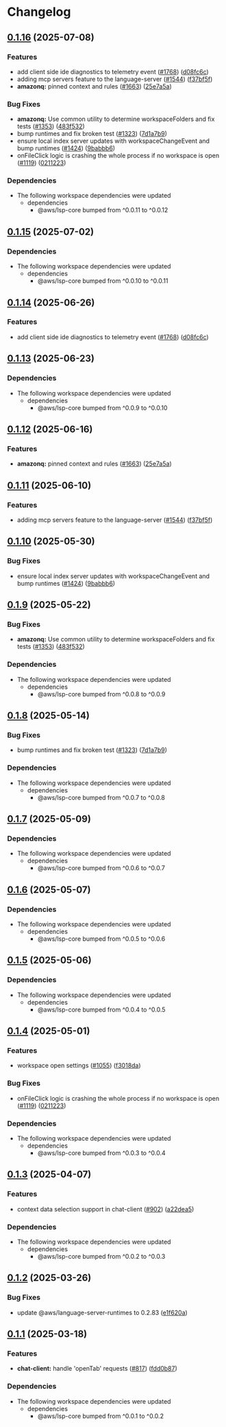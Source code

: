 # Changelog

## [0.1.16](https://github.com/dungdong-aws/language-servers/compare/lsp-antlr4/v0.1.15...lsp-antlr4/v0.1.16) (2025-07-08)


### Features

* add client side ide diagnostics to telemetry event ([#1768](https://github.com/dungdong-aws/language-servers/issues/1768)) ([d08fc6c](https://github.com/dungdong-aws/language-servers/commit/d08fc6cccb9238cef9c2ba485e116c0516839537))
* adding mcp servers feature to the language-server ([#1544](https://github.com/dungdong-aws/language-servers/issues/1544)) ([f37bf5f](https://github.com/dungdong-aws/language-servers/commit/f37bf5f91921d7611c124de6d54dd6ec653038c6))
* **amazonq:** pinned context and rules ([#1663](https://github.com/dungdong-aws/language-servers/issues/1663)) ([25e7a5a](https://github.com/dungdong-aws/language-servers/commit/25e7a5ab8b6630525a4fd6acc0524f67f00af817))


### Bug Fixes

* **amazonq:** Use common utility to determine workspaceFolders and fix tests ([#1353](https://github.com/dungdong-aws/language-servers/issues/1353)) ([483f532](https://github.com/dungdong-aws/language-servers/commit/483f532b940d3ff2e914c0824f7501c3fe6a6235))
* bump runtimes and fix broken test ([#1323](https://github.com/dungdong-aws/language-servers/issues/1323)) ([7d1a7b9](https://github.com/dungdong-aws/language-servers/commit/7d1a7b9700ee2cc154dfe357ebbb62597d3f1582))
* ensure local index server updates with workspaceChangeEvent and bump runtimes ([#1424](https://github.com/dungdong-aws/language-servers/issues/1424)) ([9babbb6](https://github.com/dungdong-aws/language-servers/commit/9babbb643daa2893454dbc977d3802822b2c0aa6))
* onFileClick logic is crashing the whole process if no workspace is open ([#1119](https://github.com/dungdong-aws/language-servers/issues/1119)) ([0211223](https://github.com/dungdong-aws/language-servers/commit/0211223a93dd3ddcb5b7b06882e2a10eb09fa01c))


### Dependencies

* The following workspace dependencies were updated
  * dependencies
    * @aws/lsp-core bumped from ^0.0.11 to ^0.0.12

## [0.1.15](https://github.com/aws/language-servers/compare/lsp-antlr4/v0.1.14...lsp-antlr4/v0.1.15) (2025-07-02)


### Dependencies

* The following workspace dependencies were updated
  * dependencies
    * @aws/lsp-core bumped from ^0.0.10 to ^0.0.11

## [0.1.14](https://github.com/aws/language-servers/compare/lsp-antlr4/v0.1.13...lsp-antlr4/v0.1.14) (2025-06-26)


### Features

* add client side ide diagnostics to telemetry event ([#1768](https://github.com/aws/language-servers/issues/1768)) ([d08fc6c](https://github.com/aws/language-servers/commit/d08fc6cccb9238cef9c2ba485e116c0516839537))

## [0.1.13](https://github.com/aws/language-servers/compare/lsp-antlr4/v0.1.12...lsp-antlr4/v0.1.13) (2025-06-23)


### Dependencies

* The following workspace dependencies were updated
  * dependencies
    * @aws/lsp-core bumped from ^0.0.9 to ^0.0.10

## [0.1.12](https://github.com/aws/language-servers/compare/lsp-antlr4/v0.1.11...lsp-antlr4/v0.1.12) (2025-06-16)


### Features

* **amazonq:** pinned context and rules ([#1663](https://github.com/aws/language-servers/issues/1663)) ([25e7a5a](https://github.com/aws/language-servers/commit/25e7a5ab8b6630525a4fd6acc0524f67f00af817))

## [0.1.11](https://github.com/aws/language-servers/compare/lsp-antlr4/v0.1.10...lsp-antlr4/v0.1.11) (2025-06-10)


### Features

* adding mcp servers feature to the language-server ([#1544](https://github.com/aws/language-servers/issues/1544)) ([f37bf5f](https://github.com/aws/language-servers/commit/f37bf5f91921d7611c124de6d54dd6ec653038c6))

## [0.1.10](https://github.com/aws/language-servers/compare/lsp-antlr4/v0.1.9...lsp-antlr4/v0.1.10) (2025-05-30)


### Bug Fixes

* ensure local index server updates with workspaceChangeEvent and bump runtimes ([#1424](https://github.com/aws/language-servers/issues/1424)) ([9babbb6](https://github.com/aws/language-servers/commit/9babbb643daa2893454dbc977d3802822b2c0aa6))

## [0.1.9](https://github.com/aws/language-servers/compare/lsp-antlr4/v0.1.8...lsp-antlr4/v0.1.9) (2025-05-22)


### Bug Fixes

* **amazonq:** Use common utility to determine workspaceFolders and fix tests ([#1353](https://github.com/aws/language-servers/issues/1353)) ([483f532](https://github.com/aws/language-servers/commit/483f532b940d3ff2e914c0824f7501c3fe6a6235))


### Dependencies

* The following workspace dependencies were updated
  * dependencies
    * @aws/lsp-core bumped from ^0.0.8 to ^0.0.9

## [0.1.8](https://github.com/aws/language-servers/compare/lsp-antlr4/v0.1.7...lsp-antlr4/v0.1.8) (2025-05-14)


### Bug Fixes

* bump runtimes and fix broken test ([#1323](https://github.com/aws/language-servers/issues/1323)) ([7d1a7b9](https://github.com/aws/language-servers/commit/7d1a7b9700ee2cc154dfe357ebbb62597d3f1582))


### Dependencies

* The following workspace dependencies were updated
  * dependencies
    * @aws/lsp-core bumped from ^0.0.7 to ^0.0.8

## [0.1.7](https://github.com/aws/language-servers/compare/lsp-antlr4/v0.1.6...lsp-antlr4/v0.1.7) (2025-05-09)


### Dependencies

* The following workspace dependencies were updated
  * dependencies
    * @aws/lsp-core bumped from ^0.0.6 to ^0.0.7

## [0.1.6](https://github.com/aws/language-servers/compare/lsp-antlr4/v0.1.5...lsp-antlr4/v0.1.6) (2025-05-07)


### Dependencies

* The following workspace dependencies were updated
  * dependencies
    * @aws/lsp-core bumped from ^0.0.5 to ^0.0.6

## [0.1.5](https://github.com/aws/language-servers/compare/lsp-antlr4/v0.1.4...lsp-antlr4/v0.1.5) (2025-05-06)


### Dependencies

* The following workspace dependencies were updated
  * dependencies
    * @aws/lsp-core bumped from ^0.0.4 to ^0.0.5

## [0.1.4](https://github.com/aws/language-servers/compare/lsp-antlr4/v0.1.3...lsp-antlr4/v0.1.4) (2025-05-01)


### Features

* workspace open settings ([#1055](https://github.com/aws/language-servers/issues/1055)) ([f3018da](https://github.com/aws/language-servers/commit/f3018da706663b0f64bc5b4becc2fd600d5ff5b6))


### Bug Fixes

* onFileClick logic is crashing the whole process if no workspace is open ([#1119](https://github.com/aws/language-servers/issues/1119)) ([0211223](https://github.com/aws/language-servers/commit/0211223a93dd3ddcb5b7b06882e2a10eb09fa01c))


### Dependencies

* The following workspace dependencies were updated
  * dependencies
    * @aws/lsp-core bumped from ^0.0.3 to ^0.0.4

## [0.1.3](https://github.com/aws/language-servers/compare/lsp-antlr4/v0.1.2...lsp-antlr4/v0.1.3) (2025-04-07)


### Features

* context data selection support in chat-client ([#902](https://github.com/aws/language-servers/issues/902)) ([a22dea5](https://github.com/aws/language-servers/commit/a22dea51c0039f198a403e88f774ad7769b15d29))


### Dependencies

* The following workspace dependencies were updated
  * dependencies
    * @aws/lsp-core bumped from ^0.0.2 to ^0.0.3

## [0.1.2](https://github.com/aws/language-servers/compare/lsp-antlr4/v0.1.1...lsp-antlr4/v0.1.2) (2025-03-26)


### Bug Fixes

* update @aws/language-server-runtimes to 0.2.83 ([e1f620a](https://github.com/aws/language-servers/commit/e1f620ac2b59b4f61daff842a9f29ded1b8fa04e))

## [0.1.1](https://github.com/aws/language-servers/compare/lsp-antlr4/v0.1.0...lsp-antlr4/v0.1.1) (2025-03-18)


### Features

* **chat-client:** handle 'openTab' requests ([#817](https://github.com/aws/language-servers/issues/817)) ([fdd0b87](https://github.com/aws/language-servers/commit/fdd0b87ad2d2c9a540d2594bb9243cad01b5887a))


### Dependencies

* The following workspace dependencies were updated
  * dependencies
    * @aws/lsp-core bumped from ^0.0.1 to ^0.0.2
